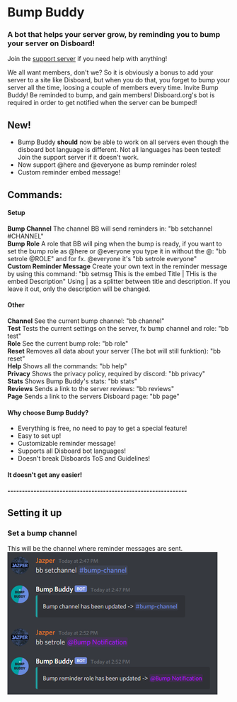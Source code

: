 # Bump Buddy
### A bot that helps your server grow, by reminding you to bump your server on Disboard!

Join the [support server](https://discord.gg/RFMkhhx) if you need help with anything!

We all want members, don't we? So it is obviously a bonus to add your server to a site like Disboard, but when you do that, you forget to bump your server all the time, loosing a couple of members every time. Invite Bump Buddy! Be reminded to bump, and gain members! Disboard.org's bot is required in order to get notified when the server can be bumped!

## New!
- Bump Buddy **should** now be able to work on all servers even though the disboard bot language is different. Not all languages has been tested! Join the support server if it doesn't work.
- Now support @here and @everyone as bump reminder roles!
- Custom reminder embed message!

## Commands:
#### Setup
**Bump Channel** The channel BB will send reminders in: "bb setchannel #CHANNEL"  
**Bump Role** A role that BB will ping when the bump is ready, if you want to set the bump role as @here or @everyone you type it in without the @: "bb setrole @ROLE" and for fx. @everyone it's "bb setrole everyone"  
**Custom Reminder Message** Create your own text in the reminder message by using this command: "bb setmsg This is the embed Title | THis is the embed Description" Using | as a splitter between title and description. If you leave it out, only the description will be changed.

#### Other
**Channel** See the current bump channel: "bb channel"  
**Test** Tests the current settings on the server, fx bump channel and role: "bb test"  
**Role** See the current bump role: "bb role"  
**Reset** Removes all data about your server (The bot will still funktion): "bb reset"  
**Help** Shows all the commands: "bb help"  
**Privacy** Shows the privacy policy, required by discord: "bb privacy"  
**Stats** Shows Bump Buddy's stats: "bb stats"  
**Reviews** Sends a link to the server reviews: "bb reviews"  
**Page** Sends a link to the servers Disboard page: "bb page"  

#### Why choose Bump Buddy?
- Everything is free, no need to pay to get a special feature!  
- Easy to set up!  
- Customizable reminder message!  
- Supports all Disboard bot languages!  
- Doesn't break Disboards ToS and Guidelines!

#### It doesn't get any easier!  

**--------------------------------------------------------------**

## Setting it up

### Set a bump channel  
This will be the channel where reminder messages are sent.  
![bump-channel](/images/bump_channel.png)
